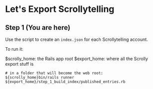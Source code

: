 # Let's Export Scrollytelling

## Step 1 **(You are here)**

Use the script to create an `index.json` for each Scrollytelling account.

To run it:

$scrolly_home: the Rails app root
$export_home: where all the Scrolly export stuff is

``` shell
# in a folder that will become the web root:
${scrolly_home}bin/rails runner ${export_home}/step_1_build_index/published_entries.rb
```
